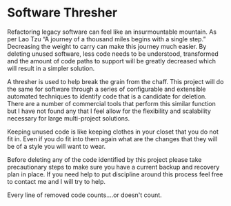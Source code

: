 # Software Thresher
Refactoring legacy software can feel like an insurmountable mountain.  As per Lao Tzu “A journey of a thousand miles begins with a single step.”  Decreasing the weight to carry can make this journey much easier.  By deleting unused software, less code needs to be understood, transformed and the amount of code paths to support will be greatly decreased which will result in a simpler solution.

A thresher is used to help break the grain from the chaff.  This project will do the same for software through a series of configurable and extensible automated techniques to identify code that is a candidate for deletion.  There are a number of commercial tools that perform this similar function but I have not found any that I feel allow for the flexibility and scalability necessary for large multi-project solutions.

Keeping unused code is like keeping clothes in your closet that you do not fit in.  Even if you do fit into them again what are the changes that they will be of a style you will want to wear.

Before deleting any of the code identified by this project please take precautionary steps to make sure you have a current backup and recovery plan in place.  If you need help to put discipline around this process feel free to contact me and I will try to help.

Every line of removed code counts….or doesn't count.
